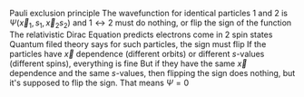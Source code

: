 Pauli exclusion principle
	The wavefunction for identical particles 1 and 2 is $\Psi(\vec{x}_1,s_1,\vec{x}_2s_2)$ and $1 \leftrightarrow 2$ must do nothing, or flip the sign of the function
	The relativistic Dirac Equation predicts electrons come in 2 spin states
	Quantum filed theory says for such particles, the sign must flip
	If the particles have $\vec{x}$ dependence (different orbits) or different $s$-values (different spins), everything is fine
		But if they have the same $\vec{x}$ dependence and the same $s$-values, then flipping the sign does nothing, but it's supposed to flip the sign. 
			That means $\Psi = 0$

